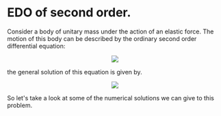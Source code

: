# EDO of second order.
Consider a body of unitary mass under the action of an elastic force. The motion of this body can be described by the ordinary second order differential equation:

<p align="center">
  <img src="https://user-images.githubusercontent.com/37045478/79963697-1575f400-8460-11ea-9479-0641ce1b8aea.gif">
</p>

the general solution of this equation is given by.

<p align="center">
  <img src="https://user-images.githubusercontent.com/37045478/79971027-2d527580-846a-11ea-82c7-deca44ba1ded.gif">
</p>
So let's take a look at some of the numerical solutions we can give to this problem.
